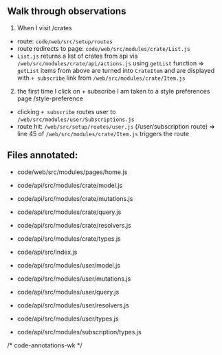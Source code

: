## Walk through observations
1. When I visit /crates
- route: `code/web/src/setup/routes`
- route redirects to page: `code/web/src/modules/crate/List.js`
- `List.js` returns a list of crates from api via `/web/src/modules/crate/api/actions.js` using `getList` function
  => `getList` items from above are turned into `CrateItem` and are displayed with `+ subscribe` link from `/web/src/modules/crate/Item.js`

2. the first time I click on + subscribe I am taken to a style preferences page /style-preference
- clicking `+ subscribe` routes user to `/web/src/modules/user/Subscriptions.js`
- route hit: `/web/src/setup/routes/user.js` (/user/subscription route)
  => line 45 of `/web/src/modules/crate/Item.js` triggers the route

## Files annotated:
- code/web/src/modules/pages/home.js

- code/api/src/modules/crate/model.js
- code/api/src/modules/crate/mutations.js
- code/api/src/modules/crate/query.js
- code/api/src/modules/crate/resolvers.js
- code/api/src/modules/crate/types.js
- code/api/src/index.js

- code/api/src/modules/user/model.js
- code/api/src/modules/user/mutations.js
- code/api/src/modules/user/query.js
- code/api/src/modules/user/resolvers.js
- code/api/src/modules/user/types.js
- code/api/src/modules/subscription/types.js

/* code-annotations-wk
*/
